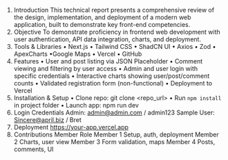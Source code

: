 1. Introduction
  This technical report presents a comprehensive review of the design, implementation, and deployment of a modern web application, built to demonstrate key front-end competencies.
2. Objective
  To demonstrate proficiency in frontend web development with user authentication, API data integration, charts, and deployment.
3. Tools & Libraries
  • Next.js
  • Tailwind CSS
  • ShadCN UI
  • Axios
  • Zod
  • ApexCharts
  •Google Maps
  • Vercel
  • GitHub
4. Features
  • User and post listing via JSON Placeholder
  • Comment viewing and filtering by user access
  • Admin and user login with specific credentials
  • Interactive charts showing user/post/comment counts
  • Validated registration form (non-functional)
  • Deployment to Vercel
5. Installation & Setup
  • Clone repo: git clone <repo_url>
  • Run `npm install` in project folder
  • Launch app: npm run dev
6. Login Credentials
  Admin: admin@admin.com / admin123
  Sample User: Sincere@april.biz / Bret
7. Deployment
  https://your-app.vercel.app
8. Contributions
  Member	Role
  Member 1	Setup, auth, deployment
  Member 2	Charts, user view
  Member 3	Form validation, maps
  Member 4	Posts, comments, UI
  
